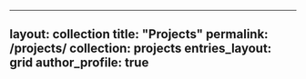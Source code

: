 
---
layout: collection
title: "Projects"
permalink: /projects/
collection: projects
entries_layout: grid
author_profile: true
---
